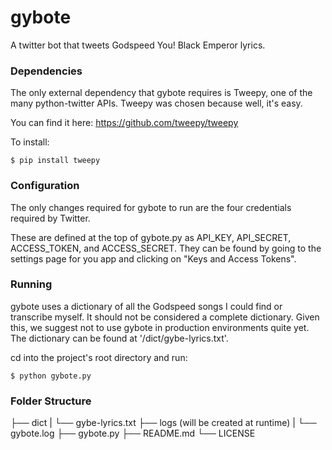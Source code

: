 # gybote
A twitter bot that tweets Godspeed You! Black Emperor lyrics.

### Dependencies
The only external dependency that gybote requires is Tweepy, one of the many python-twitter APIs. Tweepy was chosen because well, it's easy.

You can find it here: https://github.com/tweepy/tweepy

To install:
```shell
$ pip install tweepy
```
    
### Configuration
The only changes required for gybote to run are the four credentials required by Twitter. 

These are defined at the top of gybote.py as API_KEY, API_SECRET, ACCESS_TOKEN, and ACCESS_SECRET. They can be found by going to the settings page for you app and clicking on "Keys and Access Tokens".

### Running
gybote uses a dictionary of all the Godspeed songs I could find or transcribe myself. It should not be considered a complete dictionary. Given this, we suggest not to use gybote in production environments quite yet. The dictionary can be found at '/dict/gybe-lyrics.txt'.

cd into the project's root directory and run:
```shell
$ python gybote.py
```

### Folder Structure

├── dict
|   └── gybe-lyrics.txt
├── logs (will be created at runtime)
|   └── gybote.log
├── gybote.py
├── README.md
└── LICENSE
